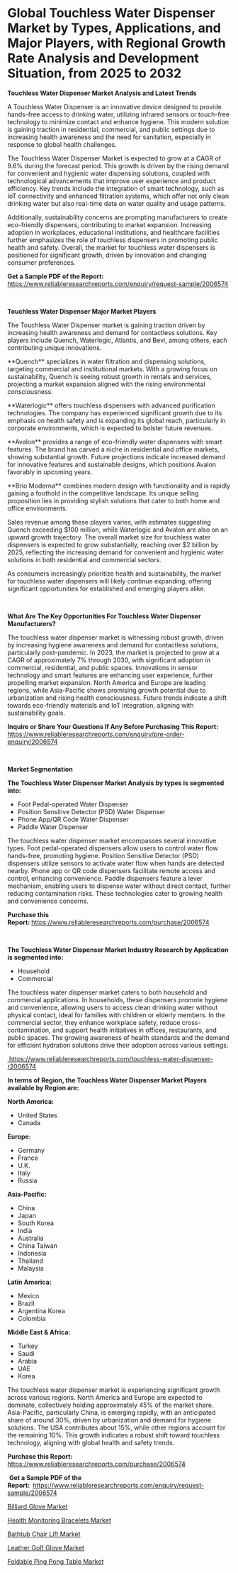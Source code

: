 <p><h1>Global Touchless Water Dispenser Market by Types, Applications, and Major Players, with Regional Growth Rate Analysis and Development Situation, from 2025 to 2032</h1></p><p><strong>Touchless Water Dispenser Market Analysis and Latest Trends</strong></p>
<p><p>A Touchless Water Dispenser is an innovative device designed to provide hands-free access to drinking water, utilizing infrared sensors or touch-free technology to minimize contact and enhance hygiene. This modern solution is gaining traction in residential, commercial, and public settings due to increasing health awareness and the need for sanitation, especially in response to global health challenges.</p><p>The Touchless Water Dispenser Market is expected to grow at a CAGR of 9.6% during the forecast period. This growth is driven by the rising demand for convenient and hygienic water dispensing solutions, coupled with technological advancements that improve user experience and product efficiency. Key trends include the integration of smart technology, such as IoT connectivity and enhanced filtration systems, which offer not only clean drinking water but also real-time data on water quality and usage patterns.</p><p>Additionally, sustainability concerns are prompting manufacturers to create eco-friendly dispensers, contributing to market expansion. Increasing adoption in workplaces, educational institutions, and healthcare facilities further emphasizes the role of touchless dispensers in promoting public health and safety. Overall, the market for touchless water dispensers is positioned for significant growth, driven by innovation and changing consumer preferences.</p></p>
<p><strong>Get a Sample PDF of the Report:&nbsp;</strong> <a href="https://www.reliableresearchreports.com/enquiry/request-sample/2006574?utm_campaign=11&utm_medium=2&utm_source=Github&utm_content=ia&utm_term=08022025&utm_id=touchless-water-dispenser">https://www.reliableresearchreports.com/enquiry/request-sample/2006574</a></p>
<p>&nbsp;</p>
<p><strong>Touchless Water Dispenser Major Market Players</strong></p>
<p><p>The Touchless Water Dispenser market is gaining traction driven by increasing health awareness and demand for contactless solutions. Key players include Quench, Waterlogic, Atlantis, and Bevi, among others, each contributing unique innovations.</p><p>**Quench** specializes in water filtration and dispensing solutions, targeting commercial and institutional markets. With a growing focus on sustainability, Quench is seeing robust growth in rentals and services, projecting a market expansion aligned with the rising environmental consciousness.</p><p>**Waterlogic** offers touchless dispensers with advanced purification technologies. The company has experienced significant growth due to its emphasis on health safety and is expanding its global reach, particularly in corporate environments, which is expected to bolster future revenues.</p><p>**Avalon** provides a range of eco-friendly water dispensers with smart features. The brand has carved a niche in residential and office markets, showing substantial growth. Future projections indicate increased demand for innovative features and sustainable designs, which positions Avalon favorably in upcoming years.</p><p>**Brio Moderna** combines modern design with functionality and is rapidly gaining a foothold in the competitive landscape. Its unique selling proposition lies in providing stylish solutions that cater to both home and office environments. </p><p>Sales revenue among these players varies, with estimates suggesting Quench exceeding $100 million, while Waterlogic and Avalon are also on an upward growth trajectory. The overall market size for touchless water dispensers is expected to grow substantially, reaching over $2 billion by 2025, reflecting the increasing demand for convenient and hygienic water solutions in both residential and commercial sectors. </p><p>As consumers increasingly prioritize health and sustainability, the market for touchless water dispensers will likely continue expanding, offering significant opportunities for established and emerging players alike.</p></p>
<p>&nbsp;</p>
<p><strong>What Are The Key Opportunities For Touchless Water Dispenser Manufacturers?</strong></p>
<p><p>The touchless water dispenser market is witnessing robust growth, driven by increasing hygiene awareness and demand for contactless solutions, particularly post-pandemic. In 2023, the market is projected to grow at a CAGR of approximately 7% through 2030, with significant adoption in commercial, residential, and public spaces. Innovations in sensor technology and smart features are enhancing user experience, further propelling market expansion. North America and Europe are leading regions, while Asia-Pacific shows promising growth potential due to urbanization and rising health consciousness. Future trends indicate a shift towards eco-friendly materials and IoT integration, aligning with sustainability goals.</p></p>
<p><strong>Inquire or Share Your Questions If Any Before Purchasing This Report:</strong> <a href="https://www.reliableresearchreports.com/enquiry/pre-order-enquiry/2006574?utm_campaign=11&utm_medium=2&utm_source=Github&utm_content=ia&utm_term=08022025&utm_id=touchless-water-dispenser">https://www.reliableresearchreports.com/enquiry/pre-order-enquiry/2006574</a></p>
<p>&nbsp;</p>
<p><strong>Market Segmentation</strong></p>
<p><strong>The Touchless Water Dispenser Market Analysis by types is segmented into:</strong></p>
<p><ul><li>Foot Pedal-operated Water Dispenser</li><li>Position Sensitive Detector (PSD) Water Dispenser</li><li>Phone App/QR Code Water Dispenser</li><li>Paddle Water Dispenser</li></ul></p>
<p><p>The touchless water dispenser market encompasses several innovative types. Foot pedal-operated dispensers allow users to control water flow hands-free, promoting hygiene. Position Sensitive Detector (PSD) dispensers utilize sensors to activate water flow when hands are detected nearby. Phone app or QR code dispensers facilitate remote access and control, enhancing convenience. Paddle dispensers feature a lever mechanism, enabling users to dispense water without direct contact, further reducing contamination risks. These technologies cater to growing health and convenience concerns.</p></p>
<p><strong>Purchase this Report:&nbsp;</strong><a href="https://www.reliableresearchreports.com/purchase/2006574?utm_campaign=11&utm_medium=2&utm_source=Github&utm_content=ia&utm_term=08022025&utm_id=touchless-water-dispenser">https://www.reliableresearchreports.com/purchase/2006574</a></p>
<p>&nbsp;</p>
<p><strong>The Touchless Water Dispenser Market Industry Research by Application is segmented into:</strong></p>
<p><ul><li>Household</li><li>Commercial</li></ul></p>
<p><p>The touchless water dispenser market caters to both household and commercial applications. In households, these dispensers promote hygiene and convenience, allowing users to access clean drinking water without physical contact, ideal for families with children or elderly members. In the commercial sector, they enhance workplace safety, reduce cross-contamination, and support health initiatives in offices, restaurants, and public spaces. The growing awareness of health standards and the demand for efficient hydration solutions drive their adoption across various settings.</p></p>
<p><a href="https://www.reliableresearchreports.com/touchless-water-dispenser-r2006574?utm_campaign=11&utm_medium=2&utm_source=Github&utm_content=ia&utm_term=08022025&utm_id=touchless-water-dispenser">&nbsp;https://www.reliableresearchreports.com/touchless-water-dispenser-r2006574</a></p>
<p><strong>In terms of Region, the Touchless Water Dispenser Market Players available by Region are:</strong></p>
<p>
    <p> <strong> North America: </strong>
        <ul>
            <li>United States</li>
            <li>Canada</li>
        </ul>
        </p> 
    <p> <strong> Europe: </strong>
        <ul>
            <li>Germany</li>
            <li>France</li>
            <li>U.K.</li>
            <li>Italy</li>
            <li>Russia</li>
        </ul>
        </p> 
    <p> <strong> Asia-Pacific: </strong>
        <ul>
            <li>China</li>
            <li>Japan</li>
            <li>South Korea</li>
            <li>India</li>
            <li>Australia</li>
            <li>China Taiwan</li>
            <li>Indonesia</li>
            <li>Thailand</li>
            <li>Malaysia</li>
        </ul>
        </p> 
    <p> <strong> Latin America: </strong>
        <ul>
            <li>Mexico</li>
            <li>Brazil</li>
            <li>Argentina Korea</li>
            <li>Colombia</li>
        </ul>
        </p> 
    <p> <strong> Middle East & Africa: </strong>
        <ul>
            <li>Turkey</li>
            <li>Saudi</li>
            <li>Arabia</li>
            <li>UAE</li>
            <li>Korea</li>
        </ul>
    </p>
    </p>
<p><p>The touchless water dispenser market is experiencing significant growth across various regions. North America and Europe are expected to dominate, collectively holding approximately 45% of the market share. Asia-Pacific, particularly China, is emerging rapidly, with an anticipated share of around 30%, driven by urbanization and demand for hygiene solutions. The USA contributes about 15%, while other regions account for the remaining 10%. This growth indicates a robust shift toward touchless technology, aligning with global health and safety trends.</p></p>
<p><strong>Purchase this Report: </strong><a href="https://www.reliableresearchreports.com/purchase/2006574?utm_campaign=11&utm_medium=2&utm_source=Github&utm_content=ia&utm_term=08022025&utm_id=touchless-water-dispenser">https://www.reliableresearchreports.com/purchase/2006574</a></p>
<p>&nbsp;<strong>Get a Sample PDF of the Report:&nbsp;&nbsp;</strong><a href="https://www.reliableresearchreports.com/enquiry/request-sample/2006574?utm_campaign=11&utm_medium=2&utm_source=Github&utm_content=ia&utm_term=08022025&utm_id=touchless-water-dispenser">https://www.reliableresearchreports.com/enquiry/request-sample/2006574</a></p>
<p><strong></strong></p>
<p><p><a href="https://github.com/tszkintruca/Market-Research-Report-List-1/blob/main/billiard-glove-market.md?utm_campaign=11&utm_medium=2&utm_source=Github&utm_content=ia&utm_term=08022025&utm_id=touchless-water-dispenser">Billiard Glove Market</a></p><p><a href="https://github.com/ivvrgibi/Market-Research-Report-List-1/blob/main/health-monitoring-bracelets-market.md?utm_campaign=11&utm_medium=2&utm_source=Github&utm_content=ia&utm_term=08022025&utm_id=touchless-water-dispenser">Health Monitoring Bracelets Market</a></p><p><a href="https://github.com/amoakuolaopa/Market-Research-Report-List-1/blob/main/bathtub-chair-lift-market.md?utm_campaign=11&utm_medium=2&utm_source=Github&utm_content=ia&utm_term=08022025&utm_id=touchless-water-dispenser">Bathtub Chair Lift Market</a></p><p><a href="https://github.com/abuugjetaj/Market-Research-Report-List-1/blob/main/leather-golf-glove-market.md?utm_campaign=11&utm_medium=2&utm_source=Github&utm_content=ia&utm_term=08022025&utm_id=touchless-water-dispenser">Leather Golf Glove Market</a></p><p><a href="https://github.com/aidelndasse/Market-Research-Report-List-1/blob/main/foldable-ping-pong-table-market.md?utm_campaign=11&utm_medium=2&utm_source=Github&utm_content=ia&utm_term=08022025&utm_id=touchless-water-dispenser">Foldable Ping Pong Table Market</a></p></p>